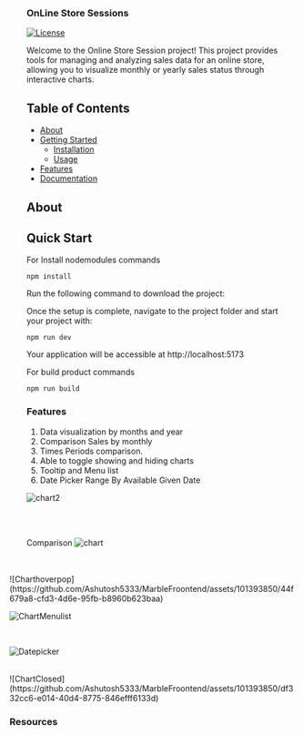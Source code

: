 <div  style="margin: 30px;">
  
### OnLine Store Sessions


[![License](https://img.shields.io/badge/license-MIT-blue.svg)](https://opensource.org/licenses/MIT)


Welcome to the Online Store Session project! This project provides tools for managing and analyzing sales data for an online store, allowing you to visualize monthly or yearly sales status through interactive charts.

## Table of Contents

- [About](#about)
- [Getting Started](#getting-started)
  - [Installation](#installation)
  - [Usage](#usage)
- [Features](#features)
- [Documentation](#documentation)


## About


## Quick Start

For Install nodemodules commands

```
npm install
```

Run the following command to download the project:

Once the setup is complete, navigate to the project folder and start your project with:

```
npm run dev
```
Your application will be accessible at http://localhost:5173

For build product commands

```
npm run build
```

### Features
   1. Data visualization by months and year
   2. Comparison Sales by monthly
   3. Times Periods comparison.
   4. Able to toggle showing and hiding charts
   5. Tooltip and Menu list
   6. Date Picker Range By Available Given Date




![chart2](https://github.com/Ashutosh5333/MarbleFroontend/assets/101393850/3f0e8021-6998-485f-a4a6-6750dc083c17)


<br />
<br />

Comparison ![chart](https://github.com/Ashutosh5333/MarbleFroontend/assets/101393850/8723d3c2-fec4-4bd1-a471-8344ae723ac5)

</div>

<br />
![Charthoverpop](https://github.com/Ashutosh5333/MarbleFroontend/assets/101393850/44f679a8-cfd3-4d6e-95fb-b8960b623baa)
<br />

![ChartMenulist](https://github.com/Ashutosh5333/MarbleFroontend/assets/101393850/1b808035-3f3b-4e4b-9638-4f000c6155a6)

<br />

![Datepicker](https://github.com/Ashutosh5333/MarbleFroontend/assets/101393850/3d41f5a1-ece8-4be1-8ef0-7de3de9d238e)


<br />
![ChartClosed](https://github.com/Ashutosh5333/MarbleFroontend/assets/101393850/df332cc6-e014-40d4-8775-846efff6133d)


<br />





### Resources
